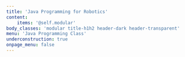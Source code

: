```yaml
---
title: 'Java Programming for Robotics'
content:
    items: '@self.modular'
body_classes: 'modular title-h1h2 header-dark header-transparent'
menu: 'Java Programming Class'
underconstruction: true
onpage_menu: false
---
```


